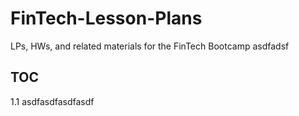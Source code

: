# FinTech-Lesson-Plans
LPs, HWs, and related materials for the FinTech Bootcamp
asdfadsf

## TOC
1.1
asdfasdfasdfasdf